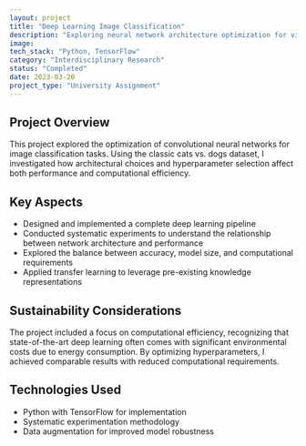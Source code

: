 ```yaml
---
layout: project
title: "Deep Learning Image Classification"
description: "Exploring neural network architecture optimization for visual recognition tasks."
image:
tech_stack: "Python, TensorFlow"
category: "Interdisciplinary Research"
status: "Completed"
date: 2023-03-20
project_type: "University Assignment"
---
```


## Project Overview

This project explored the optimization of convolutional neural networks for image classification tasks. Using the classic cats vs. dogs dataset, I investigated how architectural choices and hyperparameter selection affect both performance and computational efficiency.

## Key Aspects

- Designed and implemented a complete deep learning pipeline
- Conducted systematic experiments to understand the relationship between network architecture and performance
- Explored the balance between accuracy, model size, and computational requirements
- Applied transfer learning to leverage pre-existing knowledge representations

## Sustainability Considerations

The project included a focus on computational efficiency, recognizing that state-of-the-art deep learning often comes with significant environmental costs due to energy consumption. By optimizing hyperparameters, I achieved comparable results with reduced computational requirements.

## Technologies Used

- Python with TensorFlow for implementation
- Systematic experimentation methodology
- Data augmentation for improved model robustness
